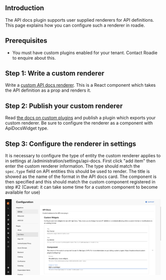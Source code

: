 
## Introduction

The API docs plugin supports user supplied renderers for API definitions. This page explains how you can configure such
a renderer in roadie.

## Prerequisites

* You must have custom plugins enabled for your tenant. Contact Roadie to enquire about this.

## Step 1: Write a custom renderer

Write a [custom API docs renderer](https://www.npmjs.com/package/@backstage/plugin-api-docs#custom-api-renderings). 
This is a React component which takes the API definition as a prop and renders it.

## Step 2: Publish your custom renderer

Read [the docs on custom plugins](../../custom-plugins/configuring) and publish a plugin which exports your custom renderer.
Be sure to configure the renderer as a component with ApiDocsWidget type.

## Step 3: Configure the renderer in settings

It is necessary to configure the type of entity the custom renderer applies to in settings at /administration/settings/api-docs.
First click "add item" then enter the custom renderer information. The type should match the `spec.type` field on API entities
this should be used to render. The title is showed as the name of the format in the API docs card. The component is then 
specified and this should match the custom component registered in step #2 
(Caveat: it can take some time for a custom component to become available for use) 

![settings page](./settings.png)

